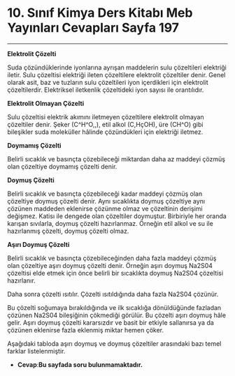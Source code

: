 # 10. Sınıf Kimya Ders Kitabı Meb Yayınları Cevapları Sayfa 197

---

**Elektrolit Çözelti**

Suda çözündüklerinde iyonlarına ayrışan maddelerin sulu çözeltileri elektriği iletir. Sulu çözeltisi elektriği ileten çözeltilere elektrolit çözeltiler denir. Genel olarak asit, baz ve tuzların sulu çözeltileri iyon içerdikleri için elektrolit çözeltilerdir. Elektriksel iletkenlik çözeltideki iyon sayısı ile orantılıdır.

**Elektrolit Olmayan Çözelti**

Sulu çözeltisi elektrik akımını iletmeyen çözeltilere elektrolit olmayan çözeltiler denir. Şeker (C^H^O,,), etil alkol (C,HçOH), üre (CH^O) gibi bileşikler suda moleküller hâlinde çözündükleri için elektriği iletmez.

**Doymamış Çözelti**

Belirli sıcaklık ve basınçta çözebileceği miktardan daha az maddeyi çözmüş olan çözeltiye doymamış çözelti denir.

**Doymuş Çözelti**

Belirli sıcaklık ve basınçta çözebileceği kadar maddeyi çözmüş olan çözeltiye doymuş çözelti denir. Aynı sıcaklıkta doymuş çözeltiye aynı çözünen maddeden eklenirse çözünme olmaz ve çözeltinin derişimi değişmez. Katisı ile dengede olan çözeltiler doymuştur. Birbiriyle her oranda karışan sıvılarla, doymuş çözelti hazırlanmaz. Örneğin etil alkol ve su ile hazırlanmış çözelti, doymuş çözelti olmaz.

**Aşırı Doymuş Çözelti**

Belirli sıcaklık ve basınçta çözebileceğinden daha fazla maddeyi çözmüş olan çözeltiye aşırı doymuş çözelti denir. Örneğin aşırı doymuş Na2S04 çözeltisi elde etmek için önce belirli bir sıcaklıkta doymuş Na2S04 çözeltisi hazırlanır.

 Daha sonra çözelti ısıtılır. Çözelti ısıtıldığında daha fazla Na2S04 çözünür.

 Bu çözelti soğumaya bırakıldığında ve ilk sıcaklığa dönüldüğünde fazladan çözünen Na2S04 bileşiğinin çökmediği görülür. Bu çözelti aşırı doymuş hâle gelir. Aşırı doymuş çözelti kararsızdır ve basit bir etkiyle sallanırsa ya da çözünen eklenirse fazla eklenmiş miktar hemen çöker.

 Aşağıdaki tabloda aşırı doymuş ve doymuş çözeltiler arasındaki bazı temel farklar listelenmiştir.

-   **Cevap**:**Bu sayfada soru bulunmamaktadır.**